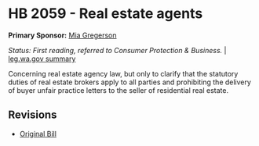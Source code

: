 # HB 2059 - Real estate agents
**Primary Sponsor:** [Mia Gregerson](/person/leg/mia.gregerson.md)

*Status: First reading, referred to Consumer Protection & Business.* | [leg.wa.gov summary](https://app.leg.wa.gov/billsummary?BillNumber=2059&Year=2021)

Concerning real estate agency law, but only to clarify that the statutory duties of real estate brokers apply to all parties and prohibiting the delivery of buyer unfair practice letters to the seller of residential real estate.

## Revisions
* [Original Bill](1/)